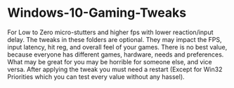 # Windows-10-Gaming-Tweaks
For Low to Zero micro-stutters and higher fps with lower reaction/input delay.
The tweaks in these folders are optional. They may impact the FPS, input latency, hit reg, and overall feel of your games. There is no best value, because everyone has different games, hardware, needs and preferences. What may be great for you may be horrible for someone else, and vice versa. After applying the tweak you must need a restart (Except for Win32 Priorities which you can test every value without any hassel).

